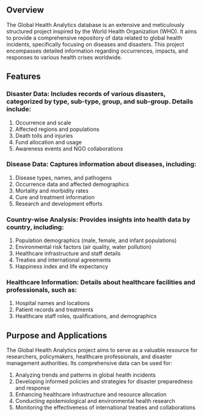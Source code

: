 ## Overview
The Global Health Analytics database is an extensive and meticulously structured project inspired by the World Health Organization (WHO). It aims to provide a comprehensive repository of data related to global health incidents, specifically focusing on diseases and disasters. This project encompasses detailed information regarding occurrences, impacts, and responses to various health crises worldwide.

## Features
### Disaster Data: Includes records of various disasters, categorized by type, sub-type, group, and sub-group. Details include:
1. Occurrence and scale <br/>
2. Affected regions and populations <br/>
3. Death tolls and injuries <br/>
4. Fund allocation and usage <br/>
5. Awareness events and NGO collaborations 

### Disease Data: Captures information about diseases, including:
1. Disease types, names, and pathogens <br/>
2. Occurrence data and affected demographics <br/>
3. Mortality and morbidity rates <br/>
4. Cure and treatment information <br/>
5. Research and development efforts 


### Country-wise Analysis: Provides insights into health data by country, including:

1. Population demographics (male, female, and infant populations) <br/>
2. Environmental risk factors (air quality, water pollution) <br/>
3. Healthcare infrastructure and staff details <br/>
4. Treaties and international agreements <br/>
5. Happiness index and life expectancy

### Healthcare Information: Details about healthcare facilities and professionals, such as:

1. Hospital names and locations <br/>
2. Patient records and treatments <br/>
3. Healthcare staff roles, qualifications, and demographics


## Purpose and Applications
The Global Health Analytics project aims to serve as a valuable resource for researchers, policymakers, healthcare professionals, and disaster management authorities. Its comprehensive data can be used for:

1. Analyzing trends and patterns in global health incidents <br/>
2. Developing informed policies and strategies for disaster preparedness and response <br/>
3. Enhancing healthcare infrastructure and resource allocation <br/>
4. Conducting epidemiological and environmental health research <br/>
5. Monitoring the effectiveness of international treaties and collaborations
